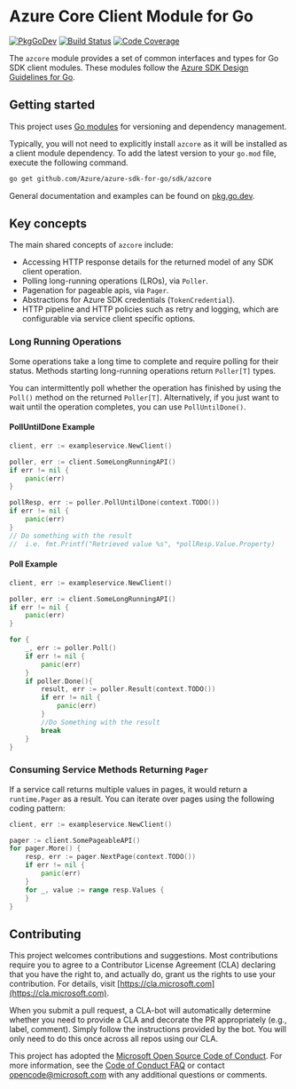 # Azure Core Client Module for Go

[![PkgGoDev](https://pkg.go.dev/badge/github.com/Azure/azure-sdk-for-go/sdk/azcore)](https://pkg.go.dev/github.com/Azure/azure-sdk-for-go/sdk/azcore)
[![Build Status](https://dev.azure.com/azure-sdk/public/_apis/build/status/go/go%20-%20azcore%20-%20ci?branchName=main)](https://dev.azure.com/azure-sdk/public/_build/latest?definitionId=1843&branchName=main)
[![Code Coverage](https://img.shields.io/azure-devops/coverage/azure-sdk/public/1843/main)](https://img.shields.io/azure-devops/coverage/azure-sdk/public/1843/main)

The `azcore` module provides a set of common interfaces and types for Go SDK client modules.
These modules follow the [Azure SDK Design Guidelines for Go](https://azure.github.io/azure-sdk/golang_introduction.html).

## Getting started

This project uses [Go modules](https://github.com/golang/go/wiki/Modules) for versioning and dependency management.

Typically, you will not need to explicitly install `azcore` as it will be installed as a client module dependency.
To add the latest version to your `go.mod` file, execute the following command.

```bash
go get github.com/Azure/azure-sdk-for-go/sdk/azcore
```

General documentation and examples can be found on [pkg.go.dev](https://pkg.go.dev/github.com/Azure/azure-sdk-for-go/sdk/azcore).

## Key concepts

The main shared concepts of `azcore` include:

- Accessing HTTP response details for the returned model of any SDK client operation.
- Polling long-running operations (LROs), via `Poller`.
- Pagenation for pageable apis, via `Pager`.
- Abstractions for Azure SDK credentials (`TokenCredential`).
- HTTP pipeline and HTTP policies such as retry and logging, which are configurable via service client specific options.

### Long Running Operations

Some operations take a long time to complete and require polling for their status. Methods starting long-running operations return `Poller[T]` types.

You can intermittently poll whether the operation has finished by using the `Poll()` method on the returned `Poller[T]`.  Alternatively, if you just want to wait until the operation completes, you can use `PollUntilDone()`.


#### PollUntilDone Example
```go
client, err := exampleservice.NewClient()

poller, err := client.SomeLongRunningAPI()
if err != nil {
    panic(err)
}

pollResp, err := poller.PollUntilDone(context.TODO())
if err != nil {
    panic(err)
}
// Do something with the result
//  i.e. fmt.Printf("Retrieved value %s", *pollResp.Value.Property)

```

#### Poll Example
```go
client, err := exampleservice.NewClient()

poller, err := client.SomeLongRunningAPI()
if err != nil {
    panic(err)
}

for {
    _, err := poller.Poll()
    if err != nil {
        panic(err)
    }
    if poller.Done(){
        result, err := poller.Result(context.TODO())
        if err != nil {
            panic(err)
        }
        //Do Something with the result
        break
    }
}
```
### Consuming Service Methods Returning `Pager`

If a service call returns multiple values in pages, it would return a `runtime.Pager` as a result.  You can iterate over pages using the following coding pattern:

```go
client, err := exampleservice.NewClient()

pager := client.SomePageableAPI()
for pager.More() {
    resp, err := pager.NextPage(context.TODO())
    if err != nil {
        panic(err)
    }
    for _, value := range resp.Values {
    }
}
```

## Contributing
This project welcomes contributions and suggestions. Most contributions require
you to agree to a Contributor License Agreement (CLA) declaring that you have
the right to, and actually do, grant us the rights to use your contribution.
For details, visit [https://cla.microsoft.com](https://cla.microsoft.com).

When you submit a pull request, a CLA-bot will automatically determine whether
you need to provide a CLA and decorate the PR appropriately (e.g., label,
comment). Simply follow the instructions provided by the bot. You will only
need to do this once across all repos using our CLA.

This project has adopted the
[Microsoft Open Source Code of Conduct](https://opensource.microsoft.com/codeofconduct/).
For more information, see the
[Code of Conduct FAQ](https://opensource.microsoft.com/codeofconduct/faq/)
or contact [opencode@microsoft.com](mailto:opencode@microsoft.com) with any
additional questions or comments.
